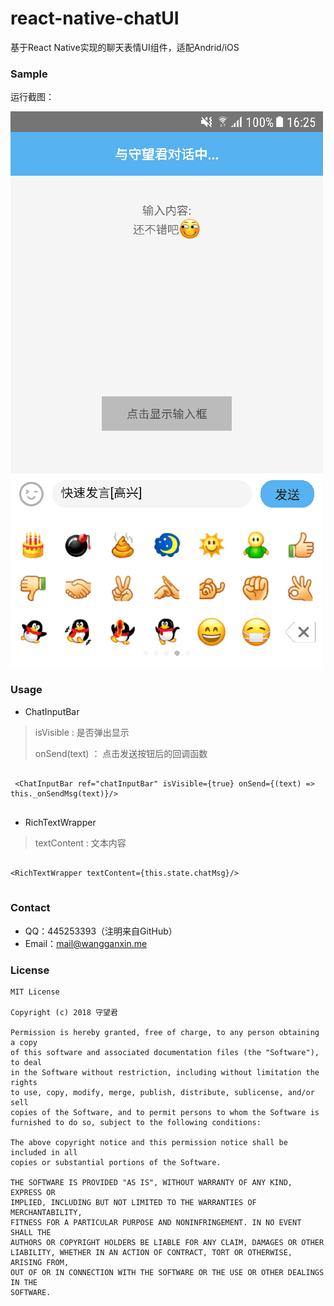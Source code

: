 # react-native-chatUI
基于React Native实现的聊天表情UI组件，适配Andrid/iOS

### Sample 
运行截图：

![ChatUI](/images/rn-chatui.png)

### Usage 

- ChatInputBar

> isVisible : 是否弹出显示
> 
> onSend(text) ： 点击发送按钮后的回调函数
>

```

 <ChatInputBar ref="chatInputBar" isVisible={true} onSend={(text) => this._onSendMsg(text)}/>
 
```

- RichTextWrapper

> textContent : 文本内容
> 

```

<RichTextWrapper textContent={this.state.chatMsg}/>
 
```


### Contact

- QQ：445253393（注明来自GitHub）
- Email：[mail@wangganxin.me](mail@wangganxin.me)

### License
    MIT License

	Copyright (c) 2018 守望君

	Permission is hereby granted, free of charge, to any person obtaining a copy
	of this software and associated documentation files (the "Software"), to deal
	in the Software without restriction, including without limitation the rights
	to use, copy, modify, merge, publish, distribute, sublicense, and/or sell
	copies of the Software, and to permit persons to whom the Software is
	furnished to do so, subject to the following conditions:

	The above copyright notice and this permission notice shall be included in all
	copies or substantial portions of the Software.

	THE SOFTWARE IS PROVIDED "AS IS", WITHOUT WARRANTY OF ANY KIND, EXPRESS OR
	IMPLIED, INCLUDING BUT NOT LIMITED TO THE WARRANTIES OF MERCHANTABILITY,
	FITNESS FOR A PARTICULAR PURPOSE AND NONINFRINGEMENT. IN NO EVENT SHALL THE
	AUTHORS OR COPYRIGHT HOLDERS BE LIABLE FOR ANY CLAIM, DAMAGES OR OTHER
	LIABILITY, WHETHER IN AN ACTION OF CONTRACT, TORT OR OTHERWISE, ARISING FROM,
	OUT OF OR IN CONNECTION WITH THE SOFTWARE OR THE USE OR OTHER DEALINGS IN THE
	SOFTWARE.


